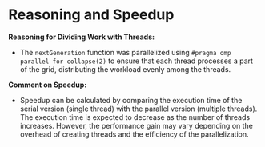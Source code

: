 # Reasoning and Speedup

**Reasoning for Dividing Work with Threads:**

- The `nextGeneration` function was parallelized using `#pragma omp parallel for collapse(2)` to ensure that each thread processes a part of the grid, distributing the workload evenly among the threads.

**Comment on Speedup:**

- Speedup can be calculated by comparing the execution time of the serial version (single thread) with the parallel version (multiple threads). The execution time is expected to decrease as the number of threads increases. However, the performance gain may vary depending on the overhead of creating threads and the efficiency of the parallelization.
